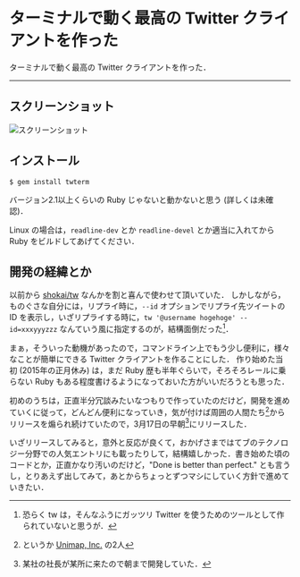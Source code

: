 # ターミナルで動く最高の Twitter クライアントを作った

ターミナルで動く最高の Twitter クライアントを作った．

[](https://twterm.ryota-ka.me/)

---

## スクリーンショット

![スクリーンショット](https://twterm.ryota-ka.me/screenshot.png)

## インストール

```
$ gem install twterm
```

バージョン2.1以上くらいの Ruby じゃないと動かないと思う (詳しくは未確認)．

Linux の場合は，`readline-dev` とか `readline-devel` とか適当に入れてから Ruby をビルドしてあげてください．

## 開発の経緯とか

以前から [shokai/tw](https://github.com/shokai/tw) なんかを割と喜んで使わせて頂いていた．
しかしながら，ものぐさな自分には，リプライ時に，`--id` オプションでリプライ先ツイートの ID を表示し，いざリプライする時に，`tw '@username hogehoge' --id=xxxyyyzzz` なんていう風に指定するのが，結構面倒だった[^1]．

まぁ，そういった動機があったので，コマンドライン上でもう少し便利に，様々なことが簡単にできる Twitter クライアントを作ることにした．
作り始めた当初 (2015年の正月休み) は，まだ Ruby 歴も半年ぐらいで，そろそろレールに乗らない Ruby もある程度書けるようになっておいた方がいいだろうとも思った．

初めのうちは，正直半分冗談みたいなつもりで作っていたのだけど，開発を進めていくに従って，どんどん便利になっていき，気が付けば周囲の人間たち[^2]からリリースを煽られ続けていたので，3月17日の早朝[^3]にリリースした．

いざリリースしてみると，意外と反応が良くて，おかげさまではてブのテクノロジー分野での人気エントリにも載ったりして，結構嬉しかった．書き始めた頃のコードとか，正直かなり汚いのだけど，"Done is better than perfect." とも言うし，とりあえず出してみて，あとからちょっとずつマシにしていく方針で進めていきたい．

[^1]: 恐らく tw は，そんなふうにガッツリ Twitter を使うためのツールとして作られていないと思うが．
[^2]: というか [Unimap, Inc.](https://www.unimap.co.jp/) の2人
[^3]: 某社の社長が某所に来たので朝まで開発していた．
